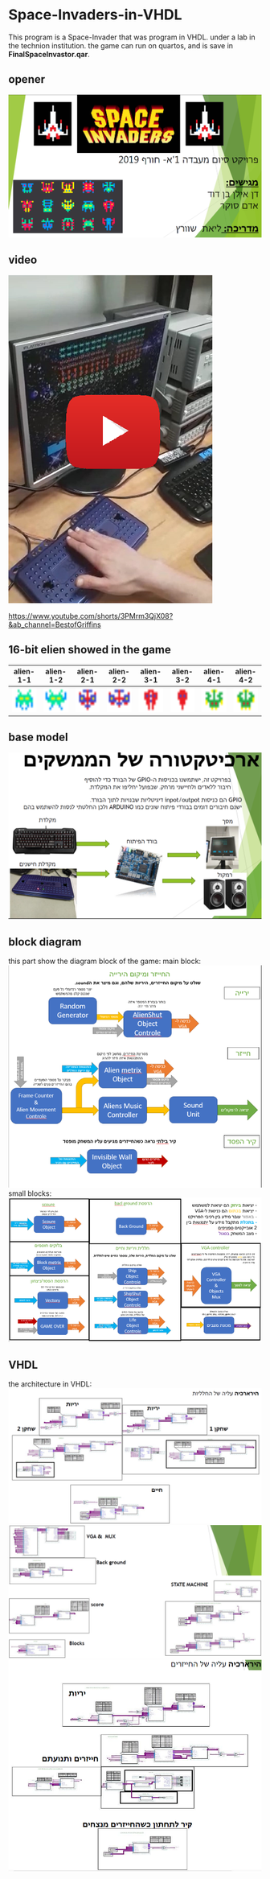 # Space-Invaders-in-VHDL
This program is a Space-Invader that was program in VHDL. under a lab in the technion institution.
the game can run on quartos, and is save in **FinalSpaceInvastor.qar**.

## opener
![](https://github.com/BIueMan/Space-Invaders-in-VHDL/blob/main/images/open_2.PNG)

## video
[![IMAGE ALT TEXT](https://github.com/BIueMan/Space-Invaders-in-VHDL/blob/main/images/opener.PNG)](https://www.youtube.com/shorts/3PMrm3QjX08?&ab_channel=BestofGriffins "Video Title")

https://www.youtube.com/shorts/3PMrm3QjX08?&ab_channel=BestofGriffins


## 16-bit elien showed in the game
alien-1-1 | alien-1-2 | alien-2-1 | alien-2-2 | alien-3-1 | alien-3-2 | alien-4-1 | alien-4-2 |
:-------------------------:|:-------------------------:|:-------------------------:|:-------------------------:|:-------------------------:|:-------------------------:|:-------------------------:|:-------------------------:
<img src="https://github.com/BIueMan/Space-Invaders-in-VHDL/blob/main/BitMap/alien/Alien11.png"  width=50 height=50> | <img src="https://github.com/BIueMan/Space-Invaders-in-VHDL/blob/main/BitMap/alien/Alien12.png"  width=50 height=50> | <img src="https://github.com/BIueMan/Space-Invaders-in-VHDL/blob/main/BitMap/Alien21.png"  width=50 height=50> | <img src="https://github.com/BIueMan/Space-Invaders-in-VHDL/blob/main/BitMap/Alien22.png"  width=50 height=50> |<img src="https://github.com/BIueMan/Space-Invaders-in-VHDL/blob/main/BitMap/Alien31.png"  width=50 height=50> | <img src="https://github.com/BIueMan/Space-Invaders-in-VHDL/blob/main/BitMap/Alien32.png"  width=50 height=50> |<img src="https://github.com/BIueMan/Space-Invaders-in-VHDL/blob/main/BitMap/Alien41.png"  width=50 height=50> | <img src="https://github.com/BIueMan/Space-Invaders-in-VHDL/blob/main/BitMap/Alien42.png"  width=50 height=50>


## base model
![](https://github.com/BIueMan/Space-Invaders-in-VHDL/blob/main/images/arcitactior.PNG)

## block diagram
this part show the diagram block of the game:
main block:
![](https://github.com/BIueMan/Space-Invaders-in-VHDL/blob/main/images/block%20alien.PNG)
small blocks:
![](https://github.com/BIueMan/Space-Invaders-in-VHDL/blob/main/images/block%20alien%20%200.PNG)

## VHDL
the architecture in VHDL:
![](https://github.com/BIueMan/Space-Invaders-in-VHDL/blob/main/images/hiracia_1.PNG)
![](https://github.com/BIueMan/Space-Invaders-in-VHDL/blob/main/images/hiracia_2.PNG)
![](https://github.com/BIueMan/Space-Invaders-in-VHDL/blob/main/images/hiracia_3.PNG)
